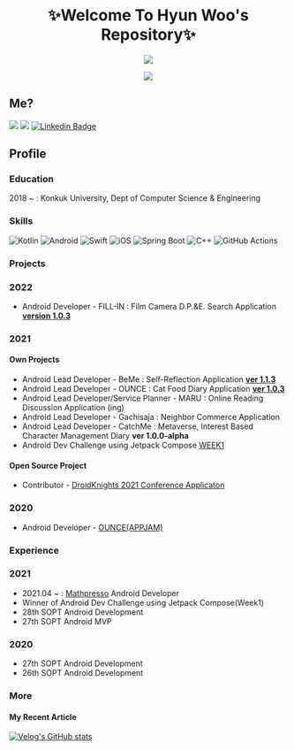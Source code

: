 <h1 align="center"><b>✨Welcome To Hyun Woo's Repository✨</b></h1>
<a href="https://github.com/anuraghazra/github-readme-stats">
  <p align="center"><img src="https://github-readme-stats.vercel.app/api/?username=l2hyunwoo&count_private=true&show_icons=true&theme=dark" /></p>
</a>
<p align="center"><img src="https://github-profile-trophy.vercel.app?username=l2hyunwoo" /></p>

## Me?

<a href="https://velog.io/@l2hyunwoo"><img src="https://img.shields.io/badge/Tech%20Blog-11B48A?style=flat-square&logo=Vimeo&logoColor=white&link=https://velog.io/@l2hyunwoo"/></a>
<a href="https://www.instagram.com/l2hyunwoo/"><img src="https://img.shields.io/badge/Instagram-E4405F?style=flat-square&logo=Instagram&logoColor=white&link=https://www.instagram.com/l2hyunwoo/"/></a>
[![Linkedin Badge](https://img.shields.io/badge/-LinkedIn-blue?style=flat-square&logo=Linkedin&logoColor=white&link=https://www.linkedin.com/in/hyunwoo-lee-0412/)](https://www.linkedin.com/in/hyunwoo-lee-0412/) 

## Profile

### Education

2018 ~ : Konkuk University, Dept of Computer Science & Engineering

### Skills

<p>
  <img alt="Kotlin" src="https://img.shields.io/badge/kotlin-%230095D5.svg?&style=for-the-badge&logo=kotlin&logoColor=white"/>
  <img alt="Android" src="https://img.shields.io/badge/Android-3DDC84?style=for-the-badge&logo=android&logoColor=white" />
  <img alt="Swift" src="https://img.shields.io/badge/swift-FA7343.svg?&style=for-the-badge&logo=swift&logoColor=white"/>
  <img alt="iOS" src="https://img.shields.io/badge/iOS-147EFB?style=for-the-badge&logo=xcode&logoColor=white" />
  <img alt="Spring Boot" src="https://img.shields.io/badge/spring boot-6DB33F?style=for-the-badge&logo=springboot&logoColor=white" />
  <img alt="C++" src="https://img.shields.io/badge/c++%20-%2300599C.svg?&style=for-the-badge&logo=c%2B%2B&ogoColor=white"/>
  <img alt="GitHub Actions" src="https://img.shields.io/badge/github%20actions%20-%232671E5.svg?&style=for-the-badge&logo=github%20actions&logoColor=white"/>
</p>

### Projects

<h3> 2022 </h3>

- Android Developer - FILL-IN : Film Camera D.P.&E. Search Application [**version 1.0.3**](https://play.google.com/store/apps/details?id=com.teamfillin.fillin)

<h3> 2021 </h3>

<h4> Own Projects </h4>

- Android Lead Developer - BeMe : Self-Reflection Application [**ver 1.1.3**](https://linktr.ee/BeMeDiary)
- Android Lead Developer - OUNCE : Cat Food Diary Application [**ver 1.0.3**](https://play.google.com/store/apps/details?id=com.teamounce.ounce)
- Android Lead Developer/Service Planner - MARU : Online Reading Discussion Application (ing)
- Android Lead Developer - Gachisaja : Neighbor Commerce Application
- Android Lead Developer - CatchMe : Metaverse, Interest Based Character Management Diary **ver 1.0.0-alpha**
- Android Dev Challenge using Jetpack Compose [WEEK1](https://github.com/l2hyunwoo/l2hyunwoo-compose-puppies)

<h4> Open Source Project </h4>

- Contributor - [DroidKnights 2021 Conference Applicaton](https://github.com/droidknights/DroidKnights2021_App)
  
<h3> 2020 </h3>

- Android Developer - [OUNCE(APPJAM)](https://github.com/We-are-Ounce/OUNCE_Android)

### Experience

<h3> 2021 </h3>

- 2021.04 ~ : [Mathpresso](https://mathpresso.com/ko) Android Developer
- Winner of Android Dev Challenge using Jetpack Compose(Week1)
- 28th SOPT Android Development
- 27th SOPT Android MVP

<h3> 2020 </h3>

- 27th SOPT Android Development
- 26th SOPT Android Development


### More

#### My Recent Article
[![Velog's GitHub stats](https://velog-readme-stats.vercel.app/api?name=l2hyunwoo)](https://velog-readme-stats.vercel.app/api/redirect?name=l2hyunwoo)
